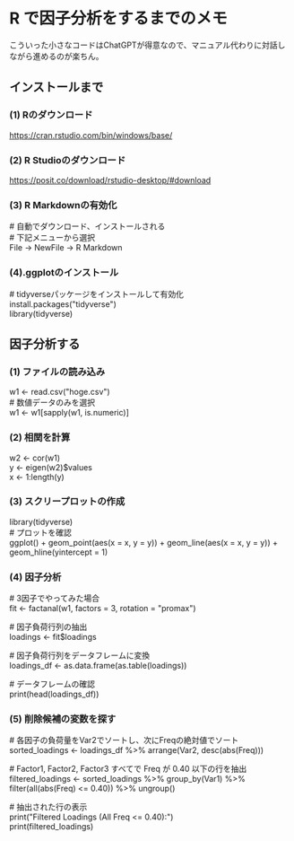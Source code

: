 # R で因子分析をするまでのメモ
こういった小さなコードはChatGPTが得意なので、マニュアル代わりに対話しながら進めるのが楽ちん。

## インストールまで

### (1) Rのダウンロード  
https://cran.rstudio.com/bin/windows/base/
  
### (2) R Studioのダウンロード  
https://posit.co/download/rstudio-desktop/#download
  
### (3) R Markdownの有効化  
\# 自動でダウンロード、インストールされる  
\# 下記メニューから選択  
File -> NewFile -> R Markdown
  
### (4).ggplotのインストール  
\# tidyverseパッケージをインストールして有効化  
install.packages("tidyverse")  
library(tidyverse)  
  
## 因子分析する
  
### (1) ファイルの読み込み  
w1 <- read.csv("hoge.csv")  
\# 数値データのみを選択  
w1 <- w1[sapply(w1, is.numeric)]  
  
### (2) 相関を計算  
w2 <- cor(w1)  
y <- eigen(w2)$values  
x <- 1:length(y)  
  
### (3) スクリープロットの作成  
library(tidyverse)  
\# プロットを確認  
ggplot() + geom_point(aes(x = x, y = y)) + geom_line(aes(x = x, y = y)) + geom_hline(yintercept = 1)  
  
### (4) 因子分析  
\# 3因子でやってみた場合  
fit <- factanal(w1, factors = 3, rotation = "promax")  
  
\# 因子負荷行列の抽出  
loadings <- fit$loadings  
  
\# 因子負荷行列をデータフレームに変換  
loadings_df <- as.data.frame(as.table(loadings))  
  
\# データフレームの確認  
print(head(loadings_df))  
  
### (5) 削除候補の変数を探す  
  
\# 各因子の負荷量をVar2でソートし、次にFreqの絶対値でソート  
sorted_loadings <- loadings_df %>% arrange(Var2, desc(abs(Freq)))  
  
\# Factor1, Factor2, Factor3 すべてで Freq が 0.40 以下の行を抽出  
filtered_loadings <- sorted_loadings %>% group_by(Var1) %>% filter(all(abs(Freq) <= 0.40)) %>% ungroup()  
  
\# 抽出された行の表示  
print("Filtered Loadings (All Freq <= 0.40):")  
print(filtered_loadings)  
